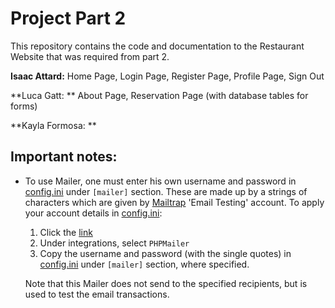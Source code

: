 # Project Part 2
This repository contains the code and documentation to the Restaurant Website that was required from part 2.

**Isaac Attard:**   Home Page, Login Page, Register Page, Profile Page, Sign Out

**Luca Gatt: **     About Page, Reservation Page (with database tables for forms)

**Kayla Formosa: **


## Important notes:
- To use Mailer, one must enter his own username and password in [config.ini](config.ini) under `[mailer]` section. These are made up by a strings of characters which are given by [Mailtrap](mailtrap.io/inboxes) 'Email Testing' account. To apply your account details in [config.ini](config.ini):
   1. Click the [link](mailtrap.io/inboxes)
   2. Under integrations, select `PHPMailer`
   3. Copy the username and password (with the single quotes) in [config.ini](config.ini) under `[mailer]` section, where specified.
  
  Note that this Mailer does not send to the specified recipients, but is used to test the email transactions.